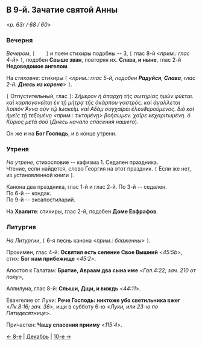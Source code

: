 ## В 9-й. Зачатие святой Анны

<*p. 63r / 68 / 60*>

### Вечерня

*Вечером*, `[    ]` и поем стихиры подобны -- 3, `[` глас 8-й <*прим.: глас 4-й*> `]`, подобен **Свыше зван**, 
повторяя их. **Слава, и ныне**, глас 2-й **Недоведомое ангелом**.   

На *стиховне*: стихиры `[` <*прим.: глас 5-й, подобен **Радуйся**, **Слава**, глас 2-й: 
**Днесь из корене***> `]`.

`[` Отпустительный, глас `]`: *Σήμερον ἡ ἀπαρχὴ τῆς σωτηρίας ἡμῶν φύεται. καὶ καρπογονεῖται 
ἐν τῇ μήτρᾳ τῆς ἀκάρπου γαστρός. καὶ ἀγαλλεται λοιπὸν ̓́Αννα σὺν τῷ ̓Ιωακείμ. καὶ ̓Αδὰμ συγχαίρει 
ἐλευϑερούμενος. διὸ καὶ ἡμεῖς τῇ τεξομένῃ <*прим.: τικτομένῃ*> βοήσωμεν. χαῖρε κεχαριτωμένη. 
ὁ Κύριος μετὰ σοῦ* (*Днесь начало спасения нашего*).
 
Он же и на **Бог Господь**, и в конце утрени. 

### Утреня

*На утрене*, стихословие -- кафизма 1. Седален праздника.  
Чтение, если найдется, слово Георгия на этот праздник. `[` Если же нет, из установленной книги `]`.  

Канона два праздника, глас 1-й и глас 2-й. 
По 3-й -- седален.  
По 6-й -- кондак.  
По 9-й -- эксапостиларий. 

На **Хвалите**: стихиры, глас 2-й, подобен **Доме Евфрафов**.  

### Литургия

*На Литургии*, `[` 6-я песнь канона <*прим.: блаженны*> `]`. 

Прокимен, глас 4-й: **Освятил есть селение Свое Вышний** <*45:5b*>, стих: **Бог нам прибежище** <*45:2*>. 

Апостол к Галатам: **Братие, Авраам два сына име** <*Гал.4:22; зач. 210 от полу*>, 

Аллилуиа, глас 8-й: **Слыши, Дщи, и виждь** <*44:11*>. 

Евангелие от Луки: **Рече Господь: никтоже убо светильника вжег** <*Лк.8:16; зач. 36*>, ищи в субботу 6-ю 
<*Луки, или 23-ю по Пятидесятнице*>. 

Причастен: **Чашу спасения прииму** <*115:4*>. 

[← 8-е](12_08_MES.ru.md) | [Декабрь](README.md#9-й) | [10-е →](12_10_MES.ru.md)
